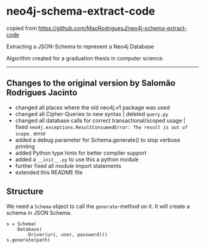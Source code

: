 # neo4j-schema-extract-code 
copied from https://github.com/MaoRodriguesJ/neo4j-schema-extract-code

Extracting a JSON-Schema to represent a Neo4j Database

Algorithm created for a graduation thesis in computer science.

---

## Changes to the original version by Salomão Rodrigues Jacinto
- changed all places where the old neo4j.v1 package was used
- changed all Cipher-Queries to new syntax | deleted `query.py` 
- changed all database calls for correct transactional/scoped usage | fixed `neo4j.exceptions.ResultConsumedError: The result is out of scope.` error
- added a debug parameter for Schema.generate() to stop verbose printing
- added Python type hints for better compiler support
- added a `__init__.py` to use this a python module
- further fixed all module import statements
- extended this README file 

## Structure
We need a `Schema` object to call the `generate`-method on it.
It will create a schema in JSON Schema.
```
s = Schema(
    Database(
        Driver(uri, user, password)))
s.generate(path)
```
